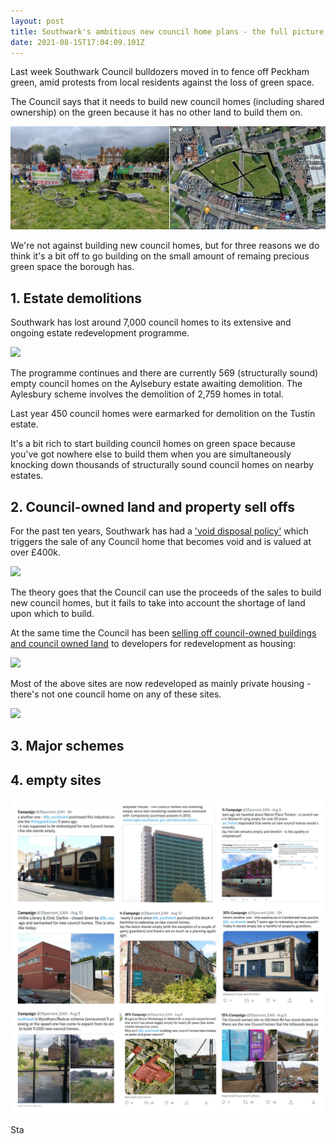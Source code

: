 ```yaml
---
layout: post
title: Southwark's ambitious new council home plans - the full picture
date: 2021-08-15T17:04:09.101Z
---
```

Last week Southwark Council bulldozers moved in to fence off Peckham green, amid protests from local residents against the loss of green space.

The Council says that it needs to build new council homes (including shared ownership) on the green because it has no other land to build them on.

![](/img/peckhamgreen.png)

We're not against building new council homes, but for three reasons we do think it's a bit off to go building on the small amount of remaing precious green space the borough has.

## 1. Estate demolitions

Southwark has lost around 7,000 council homes to its extensive and ongoing estate redevelopment programme.

![](https://35percent.org/img/greatestatescomp.jpg)

The programme continues and there are currently 569 (structurally sound) empty council homes on the Aylsebury estate awaiting demolition. The Aylesbury scheme involves the demolition of 2,759 homes in total.

Last year 450 council homes were earmarked for demolition on the Tustin estate.

It's a bit rich to start building council homes on green space because you've got nowhere else to build them when you are simultaneously knocking down thousands of structurally sound council homes on nearby estates.

## 2. Council-owned land and property sell offs
For the past ten years, Southwark has had a ['void disposal policy'](https://www.35percent.org/estates/void-disposals/) which triggers the sale of any Council home that becomes void and is valued at over £400k.

![](https://35percent.org/img/samplecouncilhomessold.png)

The theory goes that the Council can use the proceeds of the sales to build new council homes, but it fails to take into account the shortage of land upon which to build.

At the same time the Council has been [selling off council-owned buildings and council owned land](https://www.35percent.org/estates/firesale/) to developers for redevelopment as housing:

![](https://35percent.org/img/selloff2.png)

Most of the above sites are now redeveloped as mainly private housing - there's not one council home on any of these sites.

![](https://35percent.org/img/soldland.png)

## 3. Major schemes


## 4. empty sites
![](/img/stalledschemes2.jpg)

Sta